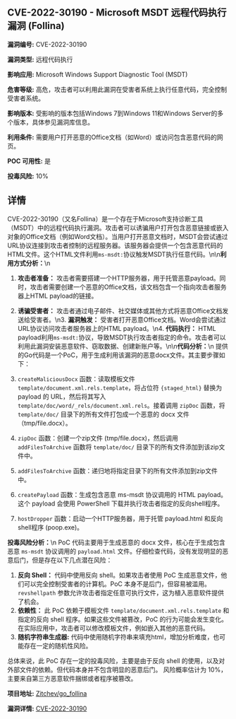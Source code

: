 ## CVE-2022-30190 - Microsoft MSDT 远程代码执行漏洞 (Follina)

**漏洞编号:** CVE-2022-30190

**漏洞类型:** 远程代码执行

**影响应用:** Microsoft Windows Support Diagnostic Tool (MSDT)

**危害等级:** 高危，攻击者可以利用此漏洞在受害者系统上执行任意代码，完全控制受害者系统。

**影响版本:** 受影响的版本包括Windows 7到Windows 11和Windows Server的多个版本，具体参见漏洞库信息。

**利用条件:** 需要用户打开恶意的Office文档（如Word）或访问包含恶意代码的网页。

**POC 可用性:** 是

**投毒风险:** 10%

## 详情

CVE-2022-30190（又名Follina）是一个存在于Microsoft支持诊断工具（MSDT）中的远程代码执行漏洞。攻击者可以诱骗用户打开包含恶意链接或嵌入对象的Office文档（例如Word文档）。当用户打开恶意文档时，MSDT会尝试通过URL协议连接到攻击者控制的远程服务器。该服务器会提供一个包含恶意代码的HTML文件。这个HTML文件利用`ms-msdt:`协议触发MSDT执行任意代码。\n\n**利用方式分析：**\n
1.  **攻击者准备：** 攻击者需要搭建一个HTTP服务器，用于托管恶意payload。同时，攻击者需要创建一个恶意的Office文档，该文档包含一个指向攻击者服务器上HTML payload的链接。
2.  **诱骗受害者：** 攻击者通过电子邮件、社交媒体或其他方式将恶意Office文档发送给受害者。\n3.  **漏洞触发：** 受害者打开恶意Office文档。Word会尝试通过URL协议访问攻击者服务器上的HTML payload。\n4.  **代码执行：** HTML payload利用`ms-msdt:`协议，导致MSDT执行攻击者指定的命令。攻击者可以利用此漏洞安装恶意软件、窃取数据、创建新账户等。\n\n**代码分析：**\n
提供的Go代码是一个PoC，用于生成利用该漏洞的恶意docx文件。其主要步骤如下：

1.  `createMaliciousDocx` 函数：读取模板文件 `template/document.xml.rels.template`，将占位符 `{staged_html}` 替换为 payload 的 URL，然后将其写入 `template/doc/word/_rels/document.xml.rels`。接着调用 `zipDoc` 函数，将 `template/doc/` 目录下的所有文件打包成一个恶意的 docx 文件（tmp/file.docx）。
2.  `zipDoc` 函数：创建一个zip文件 (tmp/file.docx)，然后调用 `addFilesToArchive` 函数将 `template/doc/` 目录下的所有文件添加到该zip文件中。
3.  `addFilesToArchive` 函数：递归地将指定目录下的所有文件添加到zip文件中。
4.  `createPayload` 函数：生成包含恶意 ms-msdt 协议调用的 HTML payload。这个 payload 会使用 PowerShell 下载并执行攻击者指定的反向shell程序。
5.  `hostDropper` 函数：启动一个HTTP服务器，用于托管 payload.html 和反向shell程序 (poop.exe)。

**投毒风险分析：**\n
PoC 代码主要用于生成恶意的 docx 文件，核心在于生成包含恶意 `ms-msdt` 协议调用的 `payload.html` 文件。仔细检查代码，没有发现明显的恶意后门，但是存在以下几点潜在风险：

1.  **反向 Shell：**  代码中使用反向 shell。如果攻击者使用 PoC 生成恶意文件，他们可以完全控制受害者的计算机。PoC 本身不是后门，但容易被滥用。`revshellpath` 参数允许攻击者指定任意可执行文件，这为植入恶意软件提供了机会。
2.  **依赖性：** 此 PoC 依赖于模板文件 `template/document.xml.rels.template` 和指定的反向 shell 程序。如果这些文件被篡改，PoC 的行为可能会发生变化。在实际应用中，攻击者可以修改模板文件，例如嵌入其他的恶意代码。
3. **随机字符串生成器:** 代码中使用随机字符串来填充html，增加分析难度，也可能存在一定的随机性风险。

总体来说，此 PoC 存在一定的投毒风险，主要是由于反向 shell 的使用，以及对外部文件的依赖。但代码本身并不包含明显的恶意后门。 风险概率估计为 10%， 主要来自第三方恶意软件捆绑或者程序被篡改。

**项目地址:** [Zitchev/go_follina](https://github.com/Zitchev/go_follina)

**漏洞详情:** [CVE-2022-30190](https://nvd.nist.gov/vuln/detail/CVE-2022-30190)